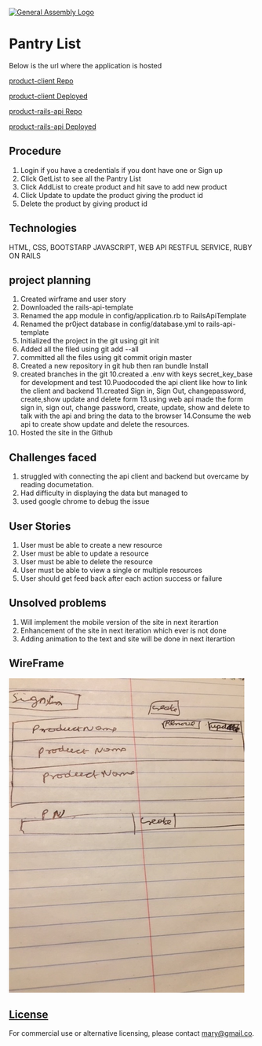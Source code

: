 [![General Assembly Logo](https://camo.githubusercontent.com/1a91b05b8f4d44b5bbfb83abac2b0996d8e26c92/687474703a2f2f692e696d6775722e636f6d2f6b6538555354712e706e67)](https://generalassemb.ly/education/web-development-immersive)

# Pantry List
Below is the url where the application is hosted

[product-client Repo](https://github.com/MaryJosephA/product-client)

[product-client Deployed](https://maryjosepha.github.io/product-client/)

[product-rails-api Repo](https://github.com/MaryJosephA/product-rails-api)

[product-rails-api Deployed](https://enigmatic-plains-70569.herokuapp.com/)

## Procedure
1. Login if you have a credentials if you dont have one or Sign up
2. Click GetList to see all the Pantry List
3. Click AddList to create product and hit save to add new product
4.  Click Update to update the product giving the product id
5. Delete the product by giving product id

## Technologies
HTML, CSS, BOOTSTARP JAVASCRIPT, WEB API RESTFUL SERVICE, RUBY ON RAILS

## project planning
1.  Created wirframe and user story
2. Downloaded the rails-api-template
3. Renamed the app module in config/application.rb to RailsApiTemplate
4. Renamed the pr0ject database in config/database.yml to rails-api-template
5. Initialized the project in the git using git init
6. Added all the filed using git add --all
7. committed all the files using git commit origin master
8. Created a new repository in git hub then ran bundle Install
9. created branches in the git
10.created a .env with keys secret_key_base for development and test
10.Puodocoded the api client like how to link the client and backend
11.created Sign in, Sign Out, changepassword, create,show update and delete form
13.using web api made the form sign in, sign out, change password, create,
   update, show and delete to talk with the api and bring the data to the browser
14.Consume the web api to create show update and delete the resources.
15.  Hosted the site in the Github


## Challenges faced

1.  struggled with connecting the api client and backend but overcame by reading
    documetation.
2.  Had difficulty in displaying the data but managed to
3.  used google chrome to debug the issue

## User Stories

1. User must be able to create a new resource
2. User must be able to update a resource
3. User must be able to delete the resource
4. User must be able to view a single or multiple resources
5. User should get feed back after each action success or failure

## Unsolved problems

1. Will implement the mobile version of the site in next iterartion
2. Enhancement of the site in next iteration which ever is not done
3. Adding animation to the text and site will be done in next iterartion



## WireFrame
![alt text](public/wireframe.JPG "Logo Title Text 1")
## [License](LICENSE)

 For commercial use or
 alternative licensing, please contact mary@gmail.co.
